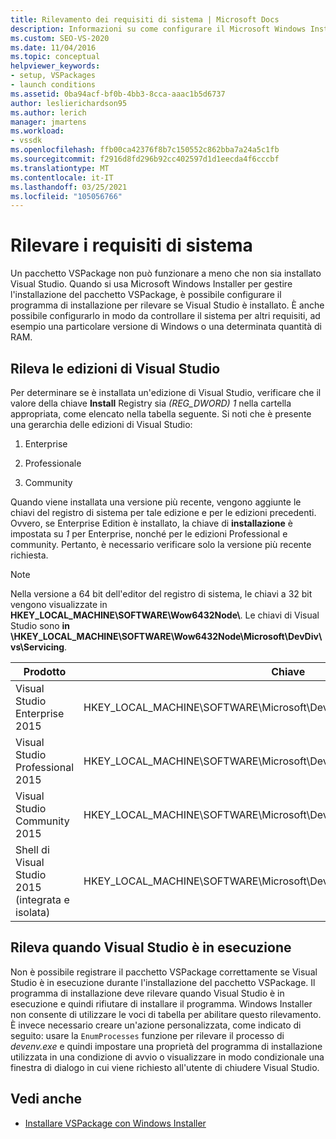 ```yaml
---
title: Rilevamento dei requisiti di sistema | Microsoft Docs
description: Informazioni su come configurare il Microsoft Windows Installer per rilevare i requisiti di sistema, ad esempio l'edizione di Visual Studio installata.
ms.custom: SEO-VS-2020
ms.date: 11/04/2016
ms.topic: conceptual
helpviewer_keywords:
- setup, VSPackages
- launch conditions
ms.assetid: 0ba94acf-bf0b-4bb3-8cca-aaac1b5d6737
author: leslierichardson95
ms.author: lerich
manager: jmartens
ms.workload:
- vssdk
ms.openlocfilehash: ffb00ca42376f8b7c150552c862bba7a24a5c1fb
ms.sourcegitcommit: f2916d8fd296b92cc402597d1d1eecda4f6cccbf
ms.translationtype: MT
ms.contentlocale: it-IT
ms.lasthandoff: 03/25/2021
ms.locfileid: "105056766"
---
```

# <a name="detect-system-requirements"></a>Rilevare i requisiti di sistema
Un pacchetto VSPackage non può funzionare a meno che non sia installato Visual Studio. Quando si usa Microsoft Windows Installer per gestire l'installazione del pacchetto VSPackage, è possibile configurare il programma di installazione per rilevare se Visual Studio è installato. È anche possibile configurarlo in modo da controllare il sistema per altri requisiti, ad esempio una particolare versione di Windows o una determinata quantità di RAM.

## <a name="detect-visual-studio-editions"></a>Rileva le edizioni di Visual Studio
 Per determinare se è installata un'edizione di Visual Studio, verificare che il valore della chiave **Install** Registry sia *(REG_DWORD) 1* nella cartella appropriata, come elencato nella tabella seguente. Si noti che è presente una gerarchia delle edizioni di Visual Studio:

1. Enterprise

2. Professionale

3. Community

Quando viene installata una versione più recente, vengono aggiunte le chiavi del registro di sistema per tale edizione e per le edizioni precedenti. Ovvero, se Enterprise Edition è installato, la chiave di **installazione** è impostata su *1* per Enterprise, nonché per le edizioni Professional e community. Pertanto, è necessario verificare solo la versione più recente richiesta.

> [!NOTE]
> Nella versione a 64 bit dell'editor del registro di sistema, le chiavi a 32 bit vengono visualizzate in **HKEY_LOCAL_MACHINE\SOFTWARE\Wow6432Node\\**. Le chiavi di Visual Studio sono **in \\HKEY_LOCAL_MACHINE\SOFTWARE\Wow6432Node\Microsoft\DevDiv\vs\Servicing**.

|Prodotto|Chiave|
|-------------|---------|
|Visual Studio Enterprise 2015|HKEY_LOCAL_MACHINE\SOFTWARE\Microsoft\DevDiv\vs\Servicing\14.0\enterprise|
|Visual Studio Professional 2015|HKEY_LOCAL_MACHINE\SOFTWARE\Microsoft\DevDiv\vs\Servicing\14.0\professional|
|Visual Studio Community 2015|HKEY_LOCAL_MACHINE\SOFTWARE\Microsoft\DevDiv\vs\Servicing\14.0\community|
|Shell di Visual Studio 2015 (integrata e isolata)|HKEY_LOCAL_MACHINE\SOFTWARE\Microsoft\DevDiv\vs\Servicing\14.0\isoshell|

## <a name="detect-when-visual-studio-is-running"></a>Rileva quando Visual Studio è in esecuzione
 Non è possibile registrare il pacchetto VSPackage correttamente se Visual Studio è in esecuzione durante l'installazione del pacchetto VSPackage. Il programma di installazione deve rilevare quando Visual Studio è in esecuzione e quindi rifiutare di installare il programma. Windows Installer non consente di utilizzare le voci di tabella per abilitare questo rilevamento. È invece necessario creare un'azione personalizzata, come indicato di seguito: usare la `EnumProcesses` funzione per rilevare il processo di *devenv.exe* e quindi impostare una proprietà del programma di installazione utilizzata in una condizione di avvio o visualizzare in modo condizionale una finestra di dialogo in cui viene richiesto all'utente di chiudere Visual Studio.

## <a name="see-also"></a>Vedi anche
- [Installare VSPackage con Windows Installer](../../extensibility/internals/installing-vspackages-with-windows-installer.md)

